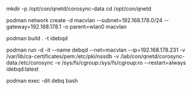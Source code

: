 mkdir -p /opt/con/qnetd/corosync-data
cd /opt/con/qnetd

podman network create -d macvlan --subnet=192.168.178.0/24 --gateway=192.168.178.1 -o parent=wlan0 macvlan

podman build . -t idebqd

podman run -d -it  --name debqd  --net=macvlan  --ip=192.168.178.231  -v /var/lib/ca-certificates/pem:/etc/pki/nssdb  -v /lab/con/qnetd/corosync-data:/etc/corosync  -v /sys/fs/cgroup:/sys/fs/cgroup:ro  --restart=always  idebqd:latest

podman exec -dit debq bash
